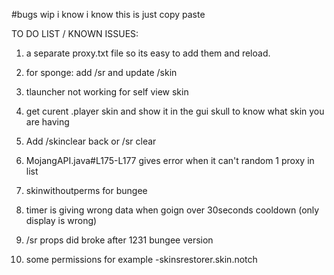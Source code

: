 #bugs
wip i know i know this is just copy paste

TO DO LIST / KNOWN ISSUES:

1.  a separate proxy.txt file so its easy to add them and reload.

2. for sponge: add /sr and update /skin

3. tlauncher not working for self view skin

3. get curent .player skin and show it in the gui skull to know what skin you are having

4. Add /skinclear back or /sr clear

5. MojangAPI.java#L175-L177 gives error when it can't random 1 proxy in list

6. skinwithoutperms for bungee 

7. timer is giving wrong data when goign over 30seconds cooldown (only display is wrong)

8. /sr props did broke after 1231 bungee version

9. some permissions for example -skinsrestorer.skin.notch
